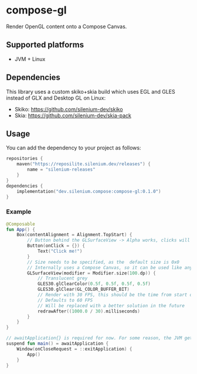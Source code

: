 # compose-gl

Render OpenGL content onto a Compose Canvas.

## Supported platforms

- JVM + Linux

## Dependencies

This library uses a custom skiko+skia build which uses EGL and GLES instead of GLX and Desktop GL on Linux:

- Skiko: https://github.com/silenium-dev/skiko
- Skia: https://github.com/silenium-dev/skia-pack

## Usage

You can add the dependency to your project as follows:

```kotlin
repositories {
    maven("https://reposilite.silenium.dev/releases") {
        name = "silenium-releases"
    }
}
dependencies {
    implementation("dev.silenium.compose:compose-gl:0.1.0")
}
```

### Example

```kotlin
@Composable
fun App() {
    Box(contentAlignment = Alignment.TopStart) {
        // Button behind the GLSurfaceView -> Alpha works, clicks will be passed through
        Button(onClick = {}) {
            Text("Click me!")
        }
        // Size needs to be specified, as the  default size is 0x0
        // Internally uses a Compose Canvas, so it can be used like any other Composable
        GLSurfaceView(modifier = Modifier.size(100.dp)) {
            // Translucent grey
            GLES30.glClearColor(0.5f, 0.5f, 0.5f, 0.5f)
            GLES30.glClear(GL_COLOR_BUFFER_BIT)
            // Render with 30 FPS, this should be the time from start of frame n to frame n+1, the internal logic subtracts render time and other delays
            // Defaults to 60 FPS
            // Will be replaced with a better solution in the future
            redrawAfter((1000.0 / 30).milliseconds)
        }
    }
}

// awaitApplication{} is required for now. For some reason, the JVM gets stuck on shutdown, when using application{}.
suspend fun main() = awaitApplication {
    Window(onCloseRequest = ::exitApplication) {
        App()
    }
}
```
